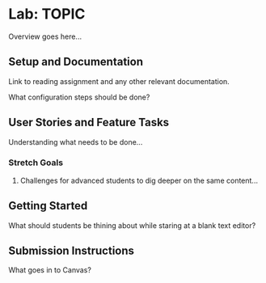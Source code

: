 # Lab: TOPIC

Overview goes here...

## Setup and Documentation

Link to reading assignment and any other relevant documentation.

What configuration steps should be done?

## User Stories and Feature Tasks

Understanding what needs to be done...

### Stretch Goals

1. Challenges for advanced students to dig deeper on the same content...

## Getting Started

What should students be thining about while staring at a blank text editor?

## Submission Instructions

What goes in to Canvas?

